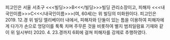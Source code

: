 피고인은 서울 서초구 <<<빌딩>>>B<<</빌딩>>>빌딩 관리소장이고, 피해자 <<<내국인이름>>>C<<</내국인이름>>>(여, 60세)는 위 빌딩의 미화원이다.
피고인은 2019. 12.경 위 빌딩 엘리베이터 내에서, 피해자와 단둘이 있는 틈을 이용하여 피해자에게 다가가 손으로 엉덩이를 툭툭 치며 주무른 것을 비롯하여 별지 범죄일람표 기재와 같이 위 일시부터 2020. 4. 23.경까지 6회에 걸쳐 피해자를 강제로 추행하였다.